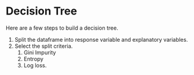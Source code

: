 # Decision Tree


Here are a few steps to build a decision tree.

1. Split the dataframe into response variable and explanatory variables. 
2. Select the split criteria.
    1. Gini Impurity
    2. Entropy
    3. Log loss.
    